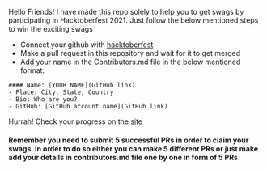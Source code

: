 Hello Friends! I have made this repo solely to help you to get swags by participating in Hacktoberfest 2021.
Just follow the below mentioned steps to win the exciting swags
- Connect your github with [hacktoberfest](https://hacktoberfest.digitalocean.com/)
- Make a pull request in this repository and wait for it to get merged
- Add your name in the Contributors.md file in the below mentioned format:

```
#### Name: [YOUR NAME](GitHub link)
- Place: City, State, Country
- Bio: Who are you?
- GitHub: [GitHub account name](GitHub link)
```


Hurrah! Check your progress on the [site](https://hacktoberfest.digitalocean.com/)

#### Remember you need to submit 5 successful PRs in order to claim your swags. In order to do so either you can make 5 different PRs or just make add your details in contributors.md file one by one in form of 5 PRs.

